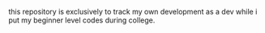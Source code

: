 this repository is exclusively to track my own development as a dev while i put my beginner level codes during college.
